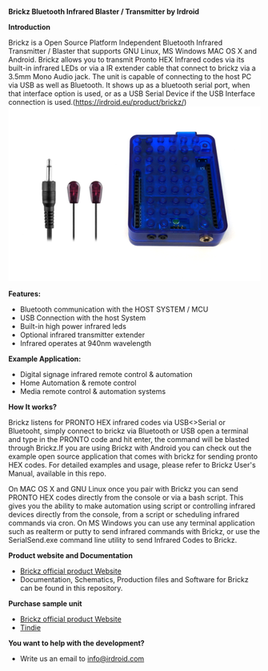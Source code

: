 **Brickz Bluetooth Infrared Blaster / Transmitter by Irdroid**

**Introduction** 

Brickz is a Open Source Platform Independent Bluetooth Infrared Transmitter / Blaster that supports GNU Linux, MS Windows MAC OS X and Android. Brickz allows you to transmit Pronto HEX Infrared codes via its built-in infrared LEDs or via a IR extender cable that connect to brickz via a 3.5mm Mono Audio jack. The unit is capable of connecting to the host PC via USB as well as Bluetooth. It shows up as a bluetooth serial port, when that interface option is used, or as a USB Serial Device if the USB Interface connection is used.(https://irdroid.eu/product/brickz/)
![Brickz](https://raw.githubusercontent.com/Irdroid/Brickz/main/Documents/Photos/Brickz_with_ir_extender_scaled.png)

**Features:**
- Bluetooth communication with the HOST SYSTEM / MCU
- USB Connection with the host System
- Built-in high power infrared leds
- Optional infrared transmitter extender
- Infrared operates at 940nm wavelength

**Example Application:**
- Digital signage infrared remote control & automation
- Home Automation & remote control
- Media remote control & automation systems

**How It works?**

Brickz listens for PRONTO HEX infrared codes via USB<>Serial or Bluetooht, simply connect to brickz via Bluetooth or USB open a terminal and type in the PRONTO code and hit enter, the command will be blasted through Brickz.If you are using Brickz with Android you can check out the example open source application that comes with brickz for sending pronto HEX codes. For detailed examples and usage, please refer to Brickz User's Manual, available in this repo.

On MAC OS X and GNU Linux once you pair with Brickz you can send PRONTO HEX codes directly from the console or via a bash script. This gives you the ability to make automation using script or controlling infrared devices directly from the console, from a script or scheduling infrared commands via cron. On MS Windows you can use any terminal application such as realterm or putty to send infrared commands with Brickz, or use the SerialSend.exe command line utility to send Infrared Codes to Brickz.

**Product website and Documentation**

- [Brickz official product Website](https://irdroid.eu/product/brickz)
- Documentation, Schematics, Production files and Software for Brickz can be found in this repository.

**Purchase sample unit**

- [Brickz official product Website](https://irdroid.eu/product/brickz)
- [Tindie](https://www.tindie.com/products/irdroid/brickz-bluetooth-infrared-transmitter/)

**You want to help with the development?**

- Write us an email to info@irdroid.com
